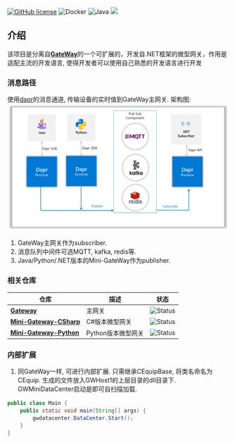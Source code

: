 [![GitHub license](https://camo.githubusercontent.com/5eaf3ed8a7e8ccb15c21d967b8635ac79e8b1865da3a5ccf78d2572a3e10738a/68747470733a2f2f696d672e736869656c64732e696f2f6769746875622f6c6963656e73652f646f746e65742f6173706e6574636f72653f636f6c6f723d253233306230267374796c653d666c61742d737175617265)](https://github.com/ganweisoft/Mini-Gateway-Python/blob/main/LICENSE) ![Docker](https://img.shields.io/github/v/release/ganweisoft/toms?logo=docker) ![Java](https://img.shields.io/badge/Java-ED8B00?logo=openjdk&logoColor=white) ![](https://img.shields.io/badge/join-discord-infomational)

## 介绍

该项目是分离自[**GateWay**](https://github.com/ganweisoft/Gateway)的一个可扩展的，开发自.NET框架的微型网关，作用是适配主流的开发语言, 使得开发者可以使用自己熟悉的开发语言进行开发

### 消息路径

使用[dapr](https://docs.dapr.io/)的消息通道, 传输设备的实时值到GateWay主网关. 架构图:   
![img.png](img.png)

1. GateWay主网关作为subscriber. 
2. 消息队列中间件可选MQTT, kafka, redis等.
3. Java/Python/.NET版本的Mini-GateWay作为publisher.

### 相关仓库
|仓库  | 描述 | 状态 |
|----|---------------|--------|
|**[Gateway](https://github.com/ganweisoft/Gateway)**| 主网关 |  <img src="https://img.shields.io/badge/status-active-brightgreen" alt="Status" />
|**[Mini-Gateway-CSharp](https://github.com/ganweisoft/Mini-Gateway-CSharp)**| C#版本微型网关 |  <img src="https://img.shields.io/badge/status-active-brightgreen" alt="Status" />
|**[Mini-Gateway-Python](https://github.com/ganweisoft/Mini-Gateway-Python)**| Python版本微型网关 |  <img src="https://img.shields.io/badge/status-active-brightgreen" alt="Status" />

### 内部扩展

1. 同GateWay一样, 可进行内部扩展. 只需继承CEquipBase, 将类名命名为CEquip.
生成的文件放入GWHost1的上层目录的dll目录下.
GWMiniDataCenter启动是即可自扫描加载.
```Java
public class Main {
    public static void main(String[] args) {
        gwdatacenter.DataCenter.Start();
    }
}
```
